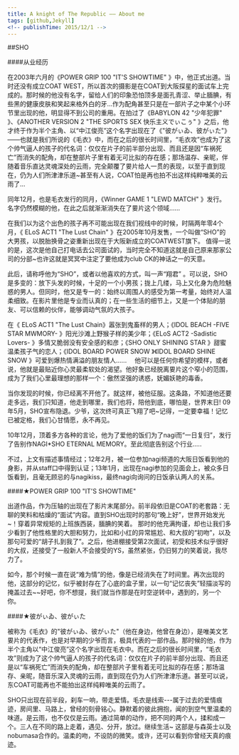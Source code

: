 ```yaml
---
title: A knight of The Republic —— About me
tags: [github,Jekyll]
<!-- publishTime: 2015/12/1 -->
---
```


##SHO

####从业经历

在2003年六月的《POWER GRIP 100 "IT'S SHOWTIME" 》中，他正式出道。当时还没有成立COAT WEST，所以首次的摄影是在COAT到大阪探星的面试车上完成的。那时候的他没有名字，留给人们的印象恐怕顶多是面孔青涩、举止腼腆，有些黑的健康皮肤和笑起来格外白的牙…作为配角甚至只是在一部片子之中某个小环节里出现的他，明显得不到公司的重用。在拍过了《BABYLON 42 "少年犯罪" 》、《ANOTHER VERSION 2 "THE SPORTS SEX 快乐主义でぃこぅ" 》之后，他才终于作为半个主角、以“中江俊亮”这个名字出现在了《"彼がぃゐ、彼がぃた"》——也就是我们所说的《毛衣》中，而在之后的很长时间里，“毛衣攻”也成为了这个帅气逼人的孩子的代名词：仅仅在片子的前半部分出现、而且还是因“车祸死亡”而消失的配角，却在整部片子里有着无可比拟的存在感；那场温存、亲昵，伴随着音乐直达灵魂深处的云雨，完全颠覆了㚻片给人一贯的表现，以至于直到现在，仍为人们所津津乐道~甚至有人说，COAT怕是再也拍不出这样纯粹唯美的云雨了…

同年12月，也是毛衣发行的同月，《Winner GAME 1 "LEWD MATCH" 》发行。名字仍然模糊的他，在此之后就渐渐消失在了㚻片这个领域……

在我们以为这个出色的孩子再不可能出现在我们视线中的时候，时隔两年零4个月，《 ELoS ACT1 "The Lust Chain" 》在2005年10月发售，一个叫做“SHO”的大男孩，以脱胎换骨之姿重新出现在于大阪新成立的COATWEST旗下。 值得一说的是，这次是他自己打电话去公司面试的，当时完全不知道这就是自己原来那家公司的分部~也许这就是冥冥中注定了要他成为club CK的神话之一的天意。

此后，请称呼他为“SHO”，或者以他喜欢的方式，叫一声“翔君” 。可以说，SHO是多变的：放下头发的时候，十足的一个小男孩；拢上几缕，马上又化身为危险魅惑的男人。但同时，他又是专一的：始终以周围人的感受为第一考量，始终对人温柔细致。在影片里他是专业而认真的；在一些生活的细节上，又是一个体贴的朋友、可以信赖的伙伴，能够调动气氛的大孩子。

在《 ELoS ACT1 "The Lust Chain》嚣张到鬼畜样的男人；《IDOL BEACH -FIVE STAR MWMORY- 》阳光沙滩上野猴子样的美少年；《ELoS ACT2 -Sadistic Lovers- 》多情又脆弱没有安全感的和彦；《SHO ONLY SHINING STAR 》甜蜜温柔孩子气的恋人；《IDOL BOARD POWER SNOW 》《IDOL BOARD SHINE SNOW 》可爱到爆热情满溢的朋友情人...... 　他可以是任何你希望的模样，或者说，他就是最贴近你心灵最柔软处的渴望。他好象已经脱离㚻片这个窄小的范围，成为了我们心里最理想的那样一个：傲然坚强的诱惑，妩媚妖艳的毒香。

当你发现的时候，你已经离不开他了。就这样，被他征服。这条路，不知道他还要走多远，我们只知道，他走到哪里，我们也将，陪他到底，哪怕是，世界末日!
09年5月，SHO宣布隐退。少爷，这次终可真正飞翔了吧~记得，一定要幸福！记忆已被定格，我们心甘情愿，永不再见。

10年12月，顶着多方各种的言论，他为了爱他的饭们为了nagi而“一日复归”，发行了告别作NAGI*SHO ETERNAL MEMORY。至此彻底告别这个行业.....

不过，上文有描述事情经过；12年2月，被一位参加nagi频道的大阪日饭看到他的身影，并从staff口中得到认证；13年1月，出现在nagi参加的见面会上，被众多日饭看到，且毫无顾忌的与nagikiss，最终nagi向询问的日饭承认两人的关系。

####★POWER GRIP 100 "IT'S SHOWTIME"

出道作品，作为压轴的出现在了影片末尾部分。前半段依旧是COAT的老套路：无聊的笑料和枯燥的“面试”内容。直到SHO出现时的那句“晚上好”，世界开始发光~！穿着异常规矩的上班族西装，腼腆的笑着。 那时的他充满拘谨，却也让我们多少看到了他性格里的大胆和努力，比如和小红的异常尴尬、和大叔的“初吻”，以及那句可爱的“胡子扎到我了”。之后，他进棚接受第2次面试，初受和技术似乎很好的大叔，还接受了一般新人不会接受的YS，虽然紧张，仍旧努力的笑着说，我尽力了。

如今，那个时候一直在说“难为情”的他，像是已经消失在了时间里。再次出现的他，这部分的记忆，似乎被封存在了心底的盒子里，以一句“记忆丧失”轻描淡写的掩盖过去~~好吧，你不想提，我们就当作那是在时空逆转中，遇到的，另一个你。

####★彼がぃゐ、彼がぃた

被称为《毛衣》的"彼がぃゐ、彼がぃた"（他在身边，他曾在身边），是唯美文艺㚻片的代表作，也是对早期的少爷而言，极具代表的一部作品。那时候的他，作为半个主角以“中江俊亮”这个名字出现在毛衣中。而在之后的很长时间里，“毛衣攻”则成为了这个帅气逼人的孩子的代名词：仅仅在片子的前半部分出现、而且还是以“车祸死亡”而消失的配角，却在整部片子里有着无可比拟的存在感；那场温存、亲昵，随音乐深入灵魂的云雨，直到现在仍为人们所津津乐道。甚至可以说，东COAT可能再也不能拍出这样纯粹唯美的云雨了。

SHO只出现在前半段，刹车一响，带走爱情。毛衣是线索---属于过去的爱情痕迹，房间里、马路上，曾经的刻骨铭心。静默着的彼此拥抱，闻的到空气里温柔的味道。是云雨，也不仅仅是云雨。通过简单的动作，把不同的两个人，揉和成一个。三人在不同的路上走着，遇见、分开，放过。继续生活~ 这部是与森英士以及nobumasa合作的。温柔的吻，不设防的微笑。或许，还可以看到你曾经天真的痕迹。